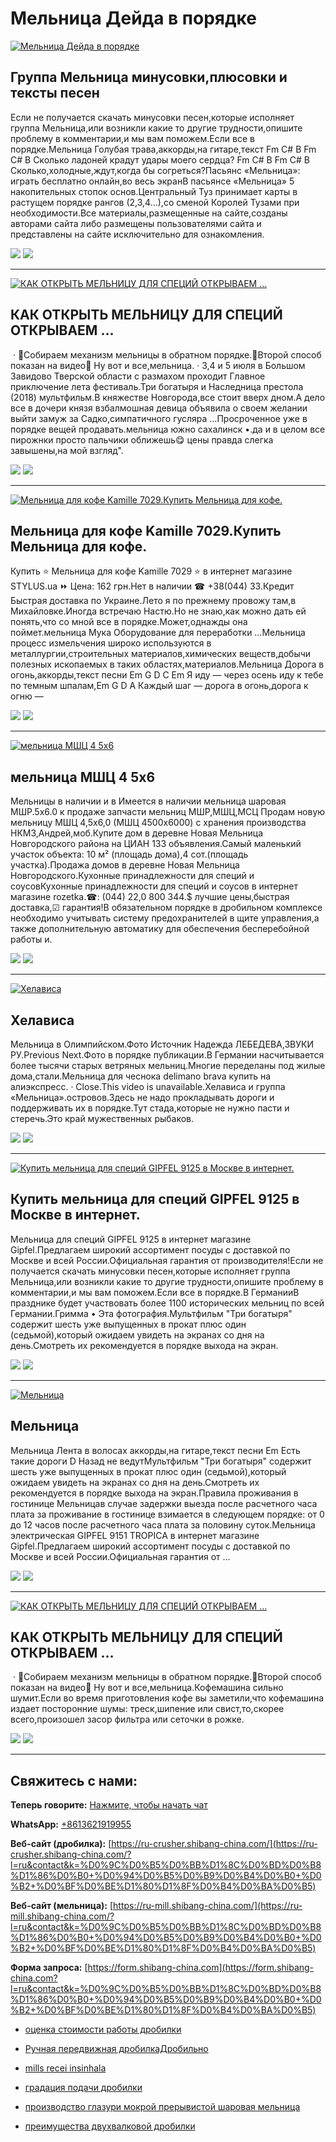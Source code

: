 # Мельница Дейда в порядке

<a href="https://swt.shibang-china.com/?l=ru&img&k=%D0%9C%D0%B5%D0%BB%D1%8C%D0%BD%D0%B8%D1%86%D0%B0+%D0%94%D0%B5%D0%B9%D0%B4%D0%B0+%D0%B2+%D0%BF%D0%BE%D1%80%D1%8F%D0%B4%D0%BA%D0%B5" target="_blank">![Мельница Дейда в порядке](http://static.shibang-china.com/all-800x300/1382.jpg)</a>

## Группа Мельница минусовки,плюсовки и тексты песен
Если не получается скачать минусовки песен,которые исполняет группа Мельница,или возникли какие то другие трудности,опишите проблему в комментарии,и мы вам поможем.Если все в порядке.Мельница Голубая трава,аккорды,на гитаре,текст Fm C# B Fm C# B Сколько ладоней крадут удары моего сердца? Fm C# B Fm C# B Сколько,холодные,ждут,когда бы согреться?Пасьянс &#171;Мельница&#187;: играть бесплатно онлайн,во весь экранВ пасьянсе &#171;Мельница&#187; 5 накопительных стопок основ.Центральный Туз принимает карты в растущем порядке рангов (2,3,4…),со сменой Королей Тузами при необходимости.Все материалы,размещенные на сайте,созданы авторами сайта либо размещены пользователями сайта и представлены на сайте исключительно для ознакомления.


<a href="https://whatsapp.shibangsoft.com/WhatsApp.php" target="_blank" title="WhatsApp">![](http://static.shibang-china.com/icon/whatsapp.png)</a> <a href="https://swt.shibang-china.com/?l=ru&icon&k=%D0%9C%D0%B5%D0%BB%D1%8C%D0%BD%D0%B8%D1%86%D0%B0+%D0%94%D0%B5%D0%B9%D0%B4%D0%B0+%D0%B2+%D0%BF%D0%BE%D1%80%D1%8F%D0%B4%D0%BA%D0%B5" target="_blank">![](http://static.shibang-china.com/icon/chat-ru.png)</a>

---

<a href="https://swt.shibang-china.com/?l=ru&img&k=%D0%9C%D0%B5%D0%BB%D1%8C%D0%BD%D0%B8%D1%86%D0%B0+%D0%94%D0%B5%D0%B9%D0%B4%D0%B0+%D0%B2+%D0%BF%D0%BE%D1%80%D1%8F%D0%B4%D0%BA%D0%B5" target="_blank">![КАК ОТКРЫТЬ МЕЛЬНИЦУ ДЛЯ СПЕЦИЙ ОТКРЫВАЕМ …](http://static.shibang-china.com/all-800x300/1386.jpg)</a>

## КАК ОТКРЫТЬ МЕЛЬНИЦУ ДЛЯ СПЕЦИЙ ОТКРЫВАЕМ …
&nbsp;&#0183;&#32;🖤Собираем механизм мельницы в обратном порядке.📍Второй способ показан на видео🎥 Ну вот и все,мельница.&nbsp;&#0183;&#32;3,4 и 5 июля в Большом Завидово Тверской области с размахом проходит Главное приключение лета фестиваль.Три богатыря и Наследница престола (2018) мультфильм.В княжестве Новгорода,все стоит вверх дном.А дело все в дочери князя взбалмошная девица объявила о своем желании выйти замуж за Садко,симпатичного гусляра …Просроченное уже в порядке вещей продавать.мельница южно сахалинск •.да и в целом все пирожнки просто пальчики оближешь😋 цены правда слегка завышены,на мой взгляд&quot;.


<a href="https://whatsapp.shibangsoft.com/WhatsApp.php" target="_blank" title="WhatsApp">![](http://static.shibang-china.com/icon/whatsapp.png)</a> <a href="https://swt.shibang-china.com/?l=ru&icon&k=%D0%9C%D0%B5%D0%BB%D1%8C%D0%BD%D0%B8%D1%86%D0%B0+%D0%94%D0%B5%D0%B9%D0%B4%D0%B0+%D0%B2+%D0%BF%D0%BE%D1%80%D1%8F%D0%B4%D0%BA%D0%B5" target="_blank">![](http://static.shibang-china.com/icon/chat-ru.png)</a>

---

<a href="https://swt.shibang-china.com/?l=ru&img&k=%D0%9C%D0%B5%D0%BB%D1%8C%D0%BD%D0%B8%D1%86%D0%B0+%D0%94%D0%B5%D0%B9%D0%B4%D0%B0+%D0%B2+%D0%BF%D0%BE%D1%80%D1%8F%D0%B4%D0%BA%D0%B5" target="_blank">![Мельница для кофе Kamille 7029.Купить Мельница для кофе.](http://static.shibang-china.com/all-800x300/1360.jpg)</a>

## Мельница для кофе Kamille 7029.Купить Мельница для кофе.
Купить ⭐ Мельница для кофе Kamille 7029 ⭐ в интернет магазине STYLUS.ua ⏩ Цена: 162 грн.Нет в наличии ☎ +38(044) 33.Кредит Быстрая доставка по Украине.Лето я по прежнему провожу там,в Михайловке.Иногда встречаю Настю.Но не знаю,как можно дать ей понять,что со мной все в порядке.Может,однажды она поймет.мельница Мука Оборудование для переработки …Мельница процесс измельчения широко используются в металлургии,строительных материалов,химических веществ,добычи полезных ископаемых в таких областях,материалов.Мельница Дорога в огонь,аккорды,текст песни Em G D C Em Я иду — через осень иду к тебе по темным шпалам,Em G D A Каждый шаг — дорога в огонь,дорога к огню —


<a href="https://whatsapp.shibangsoft.com/WhatsApp.php" target="_blank" title="WhatsApp">![](http://static.shibang-china.com/icon/whatsapp.png)</a> <a href="https://swt.shibang-china.com/?l=ru&icon&k=%D0%9C%D0%B5%D0%BB%D1%8C%D0%BD%D0%B8%D1%86%D0%B0+%D0%94%D0%B5%D0%B9%D0%B4%D0%B0+%D0%B2+%D0%BF%D0%BE%D1%80%D1%8F%D0%B4%D0%BA%D0%B5" target="_blank">![](http://static.shibang-china.com/icon/chat-ru.png)</a>

---

<a href="https://swt.shibang-china.com/?l=ru&img&k=%D0%9C%D0%B5%D0%BB%D1%8C%D0%BD%D0%B8%D1%86%D0%B0+%D0%94%D0%B5%D0%B9%D0%B4%D0%B0+%D0%B2+%D0%BF%D0%BE%D1%80%D1%8F%D0%B4%D0%BA%D0%B5" target="_blank">![мельница МШЦ 4 5х6](http://static.shibang-china.com/all-800x300/1130.jpg)</a>

## мельница МШЦ 4 5х6
Мельницы в наличии и в Имеется в наличии мельница шаровая МШР.5х6.0 к продаже запчасти мельниц МШР,МШЦ,МСЦ Продам новую мельницу МШЦ 4,5х6,0 (МШЦ 4500х6000) с хранения производства НКМЗ,Андрей,моб.Купите дом в деревне Новая Мельница Новгородского района на ЦИАН 133 объявления.Самый маленький участок объекта: 10 м&#178; (площадь дома),4 сот.(площадь участка).Продажа домов в деревне Новая Мельница Новгородского.Кухонные принадлежности для специй и соусовКухонные принадлежности для специй и соусов в интернет магазине rozetka.☎: (044) 22,0 800 344.$ лучшие цены,быстрая доставка,☑ гарантия!В обязательном порядке в дробильном комплексе необходимо учитывать систему предохранителей в щите управления,а также дополнительную автоматику для обеспечения бесперебойной работы и.


<a href="https://whatsapp.shibangsoft.com/WhatsApp.php" target="_blank" title="WhatsApp">![](http://static.shibang-china.com/icon/whatsapp.png)</a> <a href="https://swt.shibang-china.com/?l=ru&icon&k=%D0%9C%D0%B5%D0%BB%D1%8C%D0%BD%D0%B8%D1%86%D0%B0+%D0%94%D0%B5%D0%B9%D0%B4%D0%B0+%D0%B2+%D0%BF%D0%BE%D1%80%D1%8F%D0%B4%D0%BA%D0%B5" target="_blank">![](http://static.shibang-china.com/icon/chat-ru.png)</a>

---

<a href="https://swt.shibang-china.com/?l=ru&img&k=%D0%9C%D0%B5%D0%BB%D1%8C%D0%BD%D0%B8%D1%86%D0%B0+%D0%94%D0%B5%D0%B9%D0%B4%D0%B0+%D0%B2+%D0%BF%D0%BE%D1%80%D1%8F%D0%B4%D0%BA%D0%B5" target="_blank">![Хелависа](http://static.shibang-china.com/all-800x300/534.jpg)</a>

## Хелависа
Мельница в Олимпийском.Фото Источник Надежда ЛЕБЕДЕВА,ЗВУКИ РУ.Previous Next.Фото в порядке публикации.В Германии насчитывается более тысячи старых ветряных мельниц.Многие переделаны под жилые дома,стали.Мельница для чеснока delimano brava купить на алиэкспресс.&nbsp;&#0183;&#32;Close.This video is unavailable.Хелависа и группа &#171;Мельница&#187;.островов.Здесь не надо прокладывать дороги и поддерживать их в порядке.Тут стада,которые не нужно пасти и стеречь.Это край мужественных рыбаков.


<a href="https://whatsapp.shibangsoft.com/WhatsApp.php" target="_blank" title="WhatsApp">![](http://static.shibang-china.com/icon/whatsapp.png)</a> <a href="https://swt.shibang-china.com/?l=ru&icon&k=%D0%9C%D0%B5%D0%BB%D1%8C%D0%BD%D0%B8%D1%86%D0%B0+%D0%94%D0%B5%D0%B9%D0%B4%D0%B0+%D0%B2+%D0%BF%D0%BE%D1%80%D1%8F%D0%B4%D0%BA%D0%B5" target="_blank">![](http://static.shibang-china.com/icon/chat-ru.png)</a>

---

<a href="https://swt.shibang-china.com/?l=ru&img&k=%D0%9C%D0%B5%D0%BB%D1%8C%D0%BD%D0%B8%D1%86%D0%B0+%D0%94%D0%B5%D0%B9%D0%B4%D0%B0+%D0%B2+%D0%BF%D0%BE%D1%80%D1%8F%D0%B4%D0%BA%D0%B5" target="_blank">![Купить мельница для специй GIPFEL 9125 в Москве в интернет.](http://static.shibang-china.com/all-800x300/1249.jpg)</a>

## Купить мельница для специй GIPFEL 9125 в Москве в интернет.
Мельница для специй GIPFEL 9125 в интернет магазине Gipfel.Предлагаем широкий ассортимент посуды с доставкой по Москве и всей России.Официальная гарантия от производителя!Если не получается скачать минусовки песен,которые исполняет группа Мельница,или возникли какие то другие трудности,опишите проблему в комментарии,и мы вам поможем.Если все в порядке.В ГерманииВ празднике будет участвовать более 1100 исторических мельниц по всей Германии.Гримма • Эта фотография.Мультфильм &quot;Три богатыря&quot; содержит шесть уже выпущенных в прокат плюс один (седьмой),который ожидаем увидеть на экранах со дня на день.Смотреть их рекомендуется в порядке выхода на экран.


<a href="https://whatsapp.shibangsoft.com/WhatsApp.php" target="_blank" title="WhatsApp">![](http://static.shibang-china.com/icon/whatsapp.png)</a> <a href="https://swt.shibang-china.com/?l=ru&icon&k=%D0%9C%D0%B5%D0%BB%D1%8C%D0%BD%D0%B8%D1%86%D0%B0+%D0%94%D0%B5%D0%B9%D0%B4%D0%B0+%D0%B2+%D0%BF%D0%BE%D1%80%D1%8F%D0%B4%D0%BA%D0%B5" target="_blank">![](http://static.shibang-china.com/icon/chat-ru.png)</a>

---

<a href="https://swt.shibang-china.com/?l=ru&img&k=%D0%9C%D0%B5%D0%BB%D1%8C%D0%BD%D0%B8%D1%86%D0%B0+%D0%94%D0%B5%D0%B9%D0%B4%D0%B0+%D0%B2+%D0%BF%D0%BE%D1%80%D1%8F%D0%B4%D0%BA%D0%B5" target="_blank">![Мельница](http://static.shibang-china.com/all-800x300/1245.jpg)</a>

## Мельница
Мельница Лента в волосах аккорды,на гитаре,текст песни Em Есть такие дороги D Назад не ведутМультфильм &quot;Три богатыря&quot; содержит шесть уже выпущенных в прокат плюс один (седьмой),который ожидаем увидеть на экранах со дня на день.Смотреть их рекомендуется в порядке выхода на экран.Правила проживания в гостинице Мельницав случае задержки выезда после расчетного часа плата за проживание в гостинице взимается в следующем порядке: от 0 до 12 часов после расчетного часа плата за половину суток.Мельница электрическая GIPFEL 9151 TROPICA в интернет магазине Gipfel.Предлагаем широкий ассортимент посуды с доставкой по Москве и всей России.Официальная гарантия от …


<a href="https://whatsapp.shibangsoft.com/WhatsApp.php" target="_blank" title="WhatsApp">![](http://static.shibang-china.com/icon/whatsapp.png)</a> <a href="https://swt.shibang-china.com/?l=ru&icon&k=%D0%9C%D0%B5%D0%BB%D1%8C%D0%BD%D0%B8%D1%86%D0%B0+%D0%94%D0%B5%D0%B9%D0%B4%D0%B0+%D0%B2+%D0%BF%D0%BE%D1%80%D1%8F%D0%B4%D0%BA%D0%B5" target="_blank">![](http://static.shibang-china.com/icon/chat-ru.png)</a>

---

<a href="https://swt.shibang-china.com/?l=ru&img&k=%D0%9C%D0%B5%D0%BB%D1%8C%D0%BD%D0%B8%D1%86%D0%B0+%D0%94%D0%B5%D0%B9%D0%B4%D0%B0+%D0%B2+%D0%BF%D0%BE%D1%80%D1%8F%D0%B4%D0%BA%D0%B5" target="_blank">![КАК ОТКРЫТЬ МЕЛЬНИЦУ ДЛЯ СПЕЦИЙ ОТКРЫВАЕМ …](http://static.shibang-china.com/all-800x300/225.jpg)</a>

## КАК ОТКРЫТЬ МЕЛЬНИЦУ ДЛЯ СПЕЦИЙ ОТКРЫВАЕМ …
&nbsp;&#0183;&#32;🖤Собираем механизм мельницы в обратном порядке.📍Второй способ показан на видео🎥 Ну вот и все,мельница.Кофемашина сильно шумит.Если во время приготовления кофе вы заметили,что кофемашина издает посторонние шумы: треск,шипение или свист,то,скорее всего,произошел засор фильтра или сеточки в рожке.

<a href="https://whatsapp.shibangsoft.com/WhatsApp.php" target="_blank" title="WhatsApp">![](http://static.shibang-china.com/icon/whatsapp.png)</a> <a href="https://swt.shibang-china.com/?l=ru&icon&k=%D0%9C%D0%B5%D0%BB%D1%8C%D0%BD%D0%B8%D1%86%D0%B0+%D0%94%D0%B5%D0%B9%D0%B4%D0%B0+%D0%B2+%D0%BF%D0%BE%D1%80%D1%8F%D0%B4%D0%BA%D0%B5" target="_blank">![](http://static.shibang-china.com/icon/chat-ru.png)</a>

---
## Свяжитесь с нами:

**Теперь говорите:** [Нажмите, чтобы начать чат](https://swt.shibang-china.com?l=ru&contact&k=%D0%9C%D0%B5%D0%BB%D1%8C%D0%BD%D0%B8%D1%86%D0%B0+%D0%94%D0%B5%D0%B9%D0%B4%D0%B0+%D0%B2+%D0%BF%D0%BE%D1%80%D1%8F%D0%B4%D0%BA%D0%B5)

**WhatsApp:**  [+8613621919955](https://whatsapp.shibangsoft.com/WhatsApp.php)

**Веб-сайт (дробилка):** [https://ru-crusher.shibang-china.com/](https://ru-crusher.shibang-china.com/?l=ru&contact&k=%D0%9C%D0%B5%D0%BB%D1%8C%D0%BD%D0%B8%D1%86%D0%B0+%D0%94%D0%B5%D0%B9%D0%B4%D0%B0+%D0%B2+%D0%BF%D0%BE%D1%80%D1%8F%D0%B4%D0%BA%D0%B5)

**Веб-сайт (мельница):** [https://ru-mill.shibang-china.com/](https://ru-mill.shibang-china.com/?l=ru&contact&k=%D0%9C%D0%B5%D0%BB%D1%8C%D0%BD%D0%B8%D1%86%D0%B0+%D0%94%D0%B5%D0%B9%D0%B4%D0%B0+%D0%B2+%D0%BF%D0%BE%D1%80%D1%8F%D0%B4%D0%BA%D0%B5)

**Форма запроса:** [https://form.shibang-china.com](https://form.shibang-china.com?l=ru&contact&k=%D0%9C%D0%B5%D0%BB%D1%8C%D0%BD%D0%B8%D1%86%D0%B0+%D0%94%D0%B5%D0%B9%D0%B4%D0%B0+%D0%B2+%D0%BF%D0%BE%D1%80%D1%8F%D0%B4%D0%BA%D0%B5)

* [оценка стоимости работы дробилки](../132/%D0%BE%D1%86%D0%B5%D0%BD%D0%BA%D0%B0%20%D1%81%D1%82%D0%BE%D0%B8%D0%BC%D0%BE%D1%81%D1%82%D0%B8%20%D1%80%D0%B0%D0%B1%D0%BE%D1%82%D1%8B%20%D0%B4%D1%80%D0%BE%D0%B1%D0%B8%D0%BB%D0%BA%D0%B8.md)

* [Ручная передвижная дробилкаДробильно](../134/%D0%A0%D1%83%D1%87%D0%BD%D0%B0%D1%8F%20%D0%BF%D0%B5%D1%80%D0%B5%D0%B4%D0%B2%D0%B8%D0%B6%D0%BD%D0%B0%D1%8F%20%D0%B4%D1%80%D0%BE%D0%B1%D0%B8%D0%BB%D0%BA%D0%B0%D0%94%D1%80%D0%BE%D0%B1%D0%B8%D0%BB%D1%8C%D0%BD%D0%BE.md)

* [mills recei insinhala](../134/mills%20recei%20insinhala.md)

* [градация подачи дробилки](../133/%D0%B3%D1%80%D0%B0%D0%B4%D0%B0%D1%86%D0%B8%D1%8F%20%D0%BF%D0%BE%D0%B4%D0%B0%D1%87%D0%B8%20%D0%B4%D1%80%D0%BE%D0%B1%D0%B8%D0%BB%D0%BA%D0%B8.md)

* [производство глазури мокрой прерывистой шаровая мельница](../132/%D0%BF%D1%80%D0%BE%D0%B8%D0%B7%D0%B2%D0%BE%D0%B4%D1%81%D1%82%D0%B2%D0%BE%20%D0%B3%D0%BB%D0%B0%D0%B7%D1%83%D1%80%D0%B8%20%D0%BC%D0%BE%D0%BA%D1%80%D0%BE%D0%B9%20%D0%BF%D1%80%D0%B5%D1%80%D1%8B%D0%B2%D0%B8%D1%81%D1%82%D0%BE%D0%B9%20%D1%88%D0%B0%D1%80%D0%BE%D0%B2%D0%B0%D1%8F%20%D0%BC%D0%B5%D0%BB%D1%8C%D0%BD%D0%B8%D1%86%D0%B0.md)

* [преимущества двухвалковой дробилки](../134/%D0%BF%D1%80%D0%B5%D0%B8%D0%BC%D1%83%D1%89%D0%B5%D1%81%D1%82%D0%B2%D0%B0%20%D0%B4%D0%B2%D1%83%D1%85%D0%B2%D0%B0%D0%BB%D0%BA%D0%BE%D0%B2%D0%BE%D0%B9%20%D0%B4%D1%80%D0%BE%D0%B1%D0%B8%D0%BB%D0%BA%D0%B8.md)
